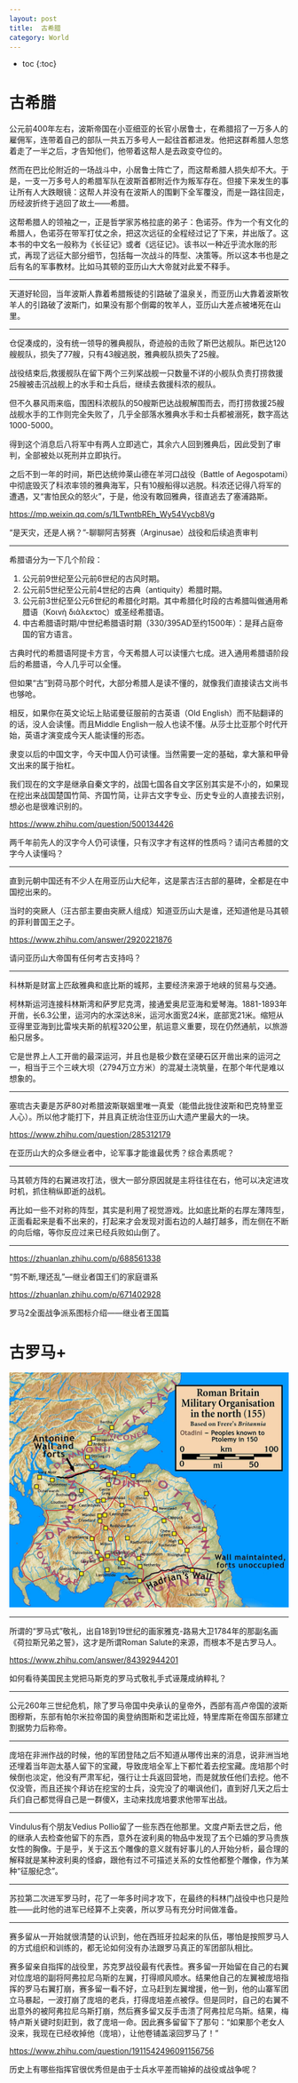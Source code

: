 ```yaml
---
layout: post
title:  古希腊
category: World 
---
```


* toc
{:toc}

# 古希腊

公元前400年左右，波斯帝国在小亚细亚的长官小居鲁士，在希腊招了一万多人的雇佣军，连带着自己的部队一共五万多号人一起往首都进发。他把这群希腊人忽悠着走了一半之后，才告知他们，他带着这帮人是去政变夺位的。

然而在巴比伦附近的一场战斗中，小居鲁士阵亡了，而这帮希腊人损失却不大。于是，一支一万多号人的希腊军队在波斯首都附近作为叛军存在。但接下来发生的事让所有人大跌眼镜：这帮人并没有在波斯人的围剿下全军覆没，而是一路往回走，历经波折终于逃回了故土——希腊。

这帮希腊人的领袖之一，正是哲学家苏格拉底的弟子：色诺芬。作为一个有文化的希腊人，色诺芬在带军打仗之余，把这次远征的全程经过记了下来，并出版了。这本书的中文名一般称为《长征记》或者《远征记》。该书以一种近乎流水账的形式，再现了远征大部分细节，包括每一次战斗的阵型、决策等。所以这本书也是之后有名的军事教材。比如马其顿的亚历山大大帝就对此爱不释手。

---

天道好轮回，当年波斯人靠着希腊叛徒的引路破了温泉关，而亚历山大靠着波斯牧羊人的引路破了波斯门，如果没有那个倒霉的牧羊人，亚历山大差点被堵死在山里。

---

仓促凑成的，没有统一领导的雅典舰队，奇迹般的击败了斯巴达舰队。斯巴达120艘舰队，损失了77艘，只有43艘逃脱，雅典舰队损失了25艘。

战役结束后,救援舰队在留下两个三列桨战舰一只数量不详的小舰队负责打捞救援25艘被击沉战舰上的水手和士兵后，继续去救援科浓的舰队。

但不久暴风雨来临，围困科浓舰队的50艘斯巴达战舰解围而去，而打捞救援25艘战舰水手的工作则完全失败了，几乎全部落水雅典水手和士兵都被溺死，数字高达1000-5000。

得到这个消息后八将军中有两人立即逃亡，其余六人回到雅典后，因此受到了审判，全部被处以死刑并立即执行。

之后不到一年的时间，斯巴达统帅莱山德在羊河口战役（Battle of Aegospotami）中彻底毁灭了科浓率领的雅典海军，只有10艘船得以逃脱。科浓还记得八将军的遭遇，又“害怕民众的怒火”，于是，他没有敢回雅典，径直逃去了塞浦路斯。

https://mp.weixin.qq.com/s/1LTwntbREh_Wy54Vycb8Vg

“是天灾，还是人祸？”-聊聊阿吉努赛（Arginusae）战役和后续追责审判

---

希腊语分为一下几个阶段：

1. 公元前9世纪至公元前6世纪的古风时期。
2. 公元前5世纪至公元前4世纪的古典（antiquity）希腊时期。
3. 公元前3世纪至公元6世纪的希腊化时期。其中希腊化时段的古希腊叫做通用希腊语（Κοινὴ διάλεκτος）或圣经希腊语。
4. 中古希腊语时期/中世纪希腊语时期（330/395AD至约1500年）：是拜占庭帝国的官方语言。

古典时代的希腊语阿提卡方言，今天希腊人可以读懂六七成。进入通用希腊语阶段后的希腊语，今人几乎可以全懂。

但如果“古”到荷马那个时代，大部分希腊人是读不懂的，就像我们直接读古文尚书也够呛。

相反，如果你在英文论坛上贴诺曼征服前的古英语（Old English）而不贴翻译的的话，没人会读懂。而且Middle English一般人也读不懂。从莎士比亚那个时代开始，英语才演变成今天人能读懂的形态。

隶变以后的中国文字，今天中国人仍可读懂。当然需要一定的基础，拿大篆和甲骨文出来的属于抬杠。

我们现在的文字是继承自秦文字的，战国七国各自文字区别其实是不小的，如果现在挖出来战国楚国竹简、齐国竹简，让非古文字专业、历史专业的人直接去识别，想必也是很难识别的。

https://www.zhihu.com/question/500134426

两千年前先人的汉字今人仍可读懂，只有汉字才有这样的性质吗？请问古希腊的文字今人读懂吗？

---

直到元朝中国还有不少人在用亚历山大纪年，这是蒙古汪古部的墓碑，全都是在中国挖出来的。

当时的突厥人（汪古部主要由突厥人组成）知道亚历山大是谁，还知道他是马其顿的菲利普国王之子。

https://www.zhihu.com/answer/2920221876

请问亚历山大帝国有任何考古支持吗？

---

科林斯是财富上匹敌雅典和底比斯的城邦，主要经济来源于地峡的贸易与交通。

柯林斯运河连接科林斯湾和萨罗尼克湾，接通爱奥尼亚海和爱琴海。1881-1893年开凿，长6.3公里，运河内的水深达8米，运河水面宽24米，底部宽21米。缩短从亚得里亚海到比雷埃夫斯的航程320公里，航运意义重要，现在仍然通航，以旅游船只居多。

它是世界上人工开凿的最深运河，并且也是极少数在坚硬石区开凿出来的运河之一，相当于三个三峡大坝（2794万立方米）的混凝土浇筑量，在那个年代是难以想象的。

---

塞琉古夫妻是苏萨80对希腊波斯联姻里唯一真爱（能借此拢住波斯和巴克特里亚人心）。所以他才能打下，并且真正统治住亚历山大遗产里最大的一块。

https://www.zhihu.com/question/285312179

在亚历山大的众多继业者中，论军事才能谁最优秀？综合素质呢？

---

马其顿方阵的右翼进攻打法，很大一部分原因就是主将往往在右，他可以决定进攻时机，抓住稍纵即逝的战机。

再比如一些不对称的阵型，其实是利用了视觉游戏。比如底比斯的右厚左薄阵型，正面看起来是看不出来的，打起来才会发现对面右边的人越打越多，而左侧在不断的向后缩，等你反应过来已经兵败如山倒了。

---

https://zhuanlan.zhihu.com/p/688561338

“剪不断,理还乱”—继业者国王们的家庭谱系

https://zhuanlan.zhihu.com/p/671402928

罗马2全面战争派系图标介绍——继业者王国篇

# 古罗马+

![](/images/img5/wall.png)

---

所谓的“罗马式”敬礼，出自18到19世纪的画家雅克-路易大卫1784年的那副名画《荷拉斯兄弟之誓》，这才是所谓Roman Salute的来源，而根本不是古罗马人。

https://www.zhihu.com/answer/84392944201

如何看待美国民主党把马斯克的罗马式敬礼手式诬蔑成纳粹礼？

---

公元260年三世纪危机，除了罗马帝国中央承认的皇帝外，西部有高卢帝国的波斯图穆斯，东部有帕尔米拉帝国的奥登纳图斯和芝诺比娅，特里库斯在帝国东部建立割据势力后称帝。

---

庞培在非洲作战的时候，他的军团登陆之后不知道从哪传出来的消息，说非洲当地还埋着当年迦太基人留下的宝藏，导致庞培全军上下都忙着去挖宝藏。庞培那个时候倒也淡定，他没有严肃军纪，强行让士兵返回营地，而是就放任他们去挖。他不仅没管，而且还挨个拜访在挖宝的士兵，没完没了的嘲讽他们，直到好几天之后士兵们自己都觉得自己是一群傻X，主动来找庞培要求他带军出战。

---

Vindulus有个朋友Vedius Pollio留了一些东西在他那里。文度卢斯去世之后，他的继承人去检查他留下的东西，意外在波利奥的物品中发现了五个已婚的罗马贵族女性的胸像。于是乎，关于这五个雕像的意义就有好事儿的人开始分析，最合理的解释就是某种波利奥的怪癖，跟他有过不可描述关系的女性他都整个雕像，作为某种“征服纪念”。

---

苏拉第二次进军罗马时，花了一年多时间才攻下，在最终的科林门战役中也只是险胜——此时他的进军已经算不上突袭，所以罗马有充分时间做准备。

---

赛多留从一开始就很清楚的认识到，他在西班牙拉起来的队伍，哪怕是按照罗马人的方式组织和训练的，都无论如何没有办法跟罗马真正的军团部队相比。

赛多留亲自指挥的战役里，苏克罗战役最有代表性。赛多留一开始留在自己的右翼对位庞培的副将阿弗拉尼乌斯的左翼，打得顺风顺水。结果他自己的左翼被庞培指挥的罗马右翼打崩，赛多留一看不好，立马赶到左翼增援，他一到，他的山寨军团立马暴起，一波打崩了庞培的老兵，打得庞培差点被俘。但是同时，自己的右翼不出意外的被阿弗拉尼乌斯打崩，然后赛多留又反手击溃了阿弗拉尼乌斯。结果，梅特卢斯关键时刻赶到，救了庞培一命。因此赛多留留下了那句：“如果那个老女人没来，我现在已经收掉他（庞培），让他卷铺盖滚回罗马了！”

https://www.zhihu.com/question/1911542496091156756

历史上有哪些指挥官很优秀但是由于士兵水平差而输掉的战役或战争呢？
